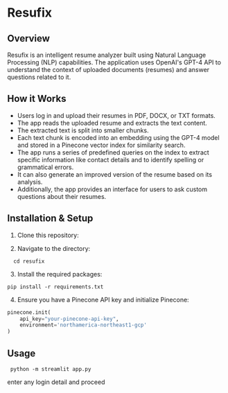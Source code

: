 # Resufix

## Overview
Resufix is an intelligent resume analyzer built using Natural Language Processing (NLP) capabilities. The application uses OpenAI's GPT-4 API to understand the context of uploaded documents (resumes) and answer questions related to it.

## How it Works

- Users log in and upload their resumes in PDF, DOCX, or TXT formats.
- The app reads the uploaded resume and extracts the text content.
- The extracted text is split into smaller chunks.
- Each text chunk is encoded into an embedding using the GPT-4 model and stored in a Pinecone vector index for similarity search.
- The app runs a series of predefined queries on the index to extract specific information like contact details and to identify spelling or grammatical errors.
- It can also generate an improved version of the resume based on its analysis.
- Additionally, the app provides an interface for users to ask custom questions about their resumes.

## Installation & Setup

1. Clone this repository:


2. Navigate to the directory: 

```   cd resufix ```


3. Install the required packages:

 ``` pip install -r requirements.txt ```

4. Ensure you have a Pinecone API key and initialize Pinecone:

```python
pinecone.init(
    api_key="your-pinecone-api-key",
    environment='northamerica-northeast1-gcp'
)
```

## Usage 

``` python -m streamlit app.py```

enter any login detail and proceed

